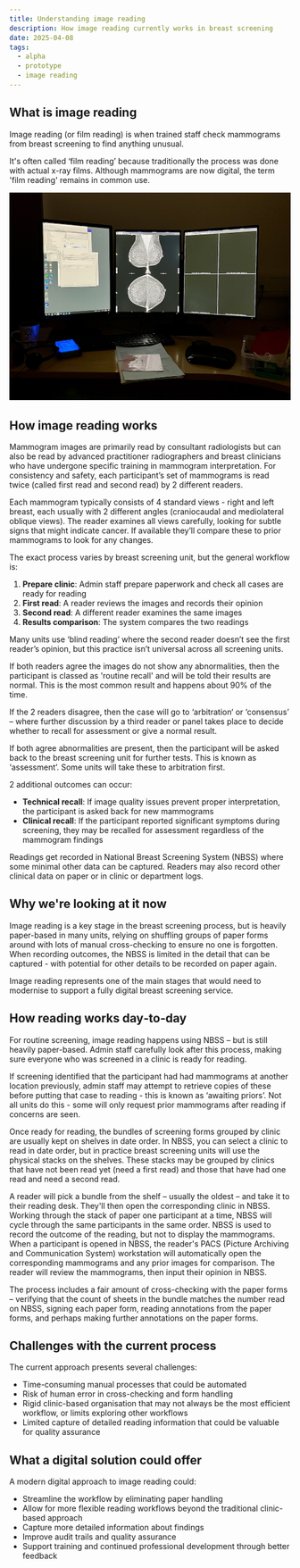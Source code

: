 ```yaml
---
title: Understanding image reading
description: How image reading currently works in breast screening
date: 2025-04-08
tags:
  - alpha
  - prototype
  - image reading
---
```


## What is image reading

Image reading (or film reading) is when trained staff check mammograms from breast screening to find anything unusual.

It's often called ‘film reading’ because traditionally the process was done with actual x-ray films. Although mammograms are now digital, the term 'film reading' remains in common use.

![An image reading workstation in a breas screening unit. The photo shows a desk with three monitors in portrait orientation. The left monitor shows NBSS. The right two monitors are the PACs workstation and can show mammograms.](image-reading-workstation.jpg 'An image reading workstation showing NBSS on the left monitor, and PACs showing related mammograms on the right monitors.')

## How image reading works

Mammogram images are primarily read by consultant radiologists but can also be read by advanced practitioner radiographers and breast clinicians who have undergone specific training in mammogram interpretation. For consistency and safety, each participant’s set of mammograms is read twice (called first read and second read) by 2 different readers.

Each mammogram typically consists of 4 standard views - right and left breast, each usually with 2 different angles (craniocaudal and mediolateral oblique views). The reader examines all views carefully, looking for subtle signs that might indicate cancer. If available they’ll compare these to prior mammograms to look for any changes.

The exact process varies by breast screening unit, but the general workflow is:

1. **Prepare clinic**: Admin staff prepare paperwork and check all cases are ready for reading
2. **First read**: A reader reviews the images and records their opinion
3. **Second read**: A different reader examines the same images
4. **Results comparison**: The system compares the two readings

Many units use ‘blind reading’ where the second reader doesn’t see the first reader’s opinion, but this practice isn’t universal across all screening units.

If both readers agree the images do not show any abnormalities, then the participant is classed as 'routine recall' and will be told their results are normal. This is the most common result and happens about 90% of the time.

If the 2 readers disagree, then the case will go to ‘arbitration‘ or ‘consensus’ – where further discussion by a third reader or panel takes place to decide whether to recall for assessment or give a normal result.

If both agree abnormalities are present, then the participant will be asked back to the breast screening unit for further tests. This is known as ‘assessment’. Some units will take these to arbitration first.

2 additional outcomes can occur:

- **Technical recall**: If image quality issues prevent proper interpretation, the participant is asked back for new mammograms
- **Clinical recall**: If the participant reported significant symptoms during screening, they may be recalled for assessment regardless of the mammogram findings

Readings get recorded in National Breast Screening System (NBSS) where some minimal other data can be captured. Readers may also record other clinical data on paper or in clinic or department logs.

## Why we're looking at it now

Image reading is a key stage in the breast screening process, but is heavily paper-based in many units, relying on shuffling groups of paper forms around with lots of manual cross-checking to ensure no one is forgotten. When recording outcomes, the NBSS is limited in the detail that can be captured - with potential for other details to be recorded on paper again.

Image reading represents one of the main stages that would need to modernise to support a fully digital breast screening service.

## How reading works day‑to‑day

For routine screening, image reading happens using NBSS – but is still heavily paper-based. Admin staff carefully look after this process, making sure everyone who was screened in a clinic is ready for reading.

If screening identified that the participant had had mammograms at another location previously, admin staff may attempt to retrieve copies of these before putting that case to reading - this is known as ‘awaiting priors’. Not all units do this - some will only request prior mammograms after reading if concerns are seen.

Once ready for reading, the bundles of screening forms grouped by clinic are usually kept on shelves in date order. In NBSS, you can select a clinic to read in date order, but in practice breast screening units will use the physical stacks on the shelves. These stacks may be grouped by clinics that have not been read yet (need a first read) and those that have had one read and need a second read.

A reader will pick a bundle from the shelf – usually the oldest – and take it to their reading desk. They'll then open the corresponding clinic in NBSS. Working through the stack of paper one participant at a time, NBSS will cycle through the same participants in the same order.
NBSS is used to record the outcome of the reading, but not to display the mammograms. When a participant is opened in NBSS, the reader's PACS (Picture Archiving and Communication System) workstation will automatically open the corresponding mammograms and any prior images for comparison. The reader will review the mammograms, then input their opinion in NBSS.

The process includes a fair amount of cross-checking with the paper forms – verifying that the count of sheets in the bundle matches the number read on NBSS, signing each paper form, reading annotations from the paper forms, and perhaps making further annotations on the paper forms.

## Challenges with the current process

The current approach presents several challenges:

- Time-consuming manual processes that could be automated
- Risk of human error in cross-checking and form handling
- Rigid clinic-based organisation that may not always be the most efficient workflow, or limits exploring other workflows
- Limited capture of detailed reading information that could be valuable for quality assurance

## What a digital solution could offer

A modern digital approach to image reading could:

- Streamline the workflow by eliminating paper handling
- Allow for more flexible reading workflows beyond the traditional clinic-based approach
- Capture more detailed information about findings
- Improve audit trails and quality assurance
- Support training and continued professional development through better feedback
